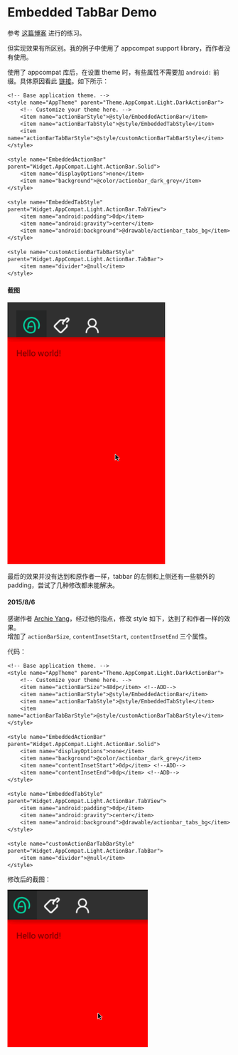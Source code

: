 # Embedded TabBar Demo
参考 [这篇博客](http://codethink.me/2014/09/14/2014-09-14-embedded-tab-bar/) 进行的练习。

但实现效果有所区别。我的例子中使用了 appcompat support library，而作者没有使用。

使用了 appcompat 库后，在设置 theme 时，有些属性不需要加 `android:` 前缀。具体原因看此 [链接](http://stackoverflow.com/questions/18726865/custom-style-action-bar-not-working-in-android-4)。如下所示：

    <!-- Base application theme. -->
    <style name="AppTheme" parent="Theme.AppCompat.Light.DarkActionBar">
        <!-- Customize your theme here. -->
        <item name="actionBarStyle">@style/EmbeddedActionBar</item>
        <item name="actionBarTabStyle">@style/EmbeddedTabStyle</item>
        <item name="actionBarTabBarStyle">@style/customActionBarTabBarStyle</item>
    </style>

    <style name="EmbeddedActionBar" parent="Widget.AppCompat.Light.ActionBar.Solid">
        <item name="displayOptions">none</item>
        <item name="background">@color/actionbar_dark_grey</item>
    </style>

    <style name="EmbeddedTabStyle" parent="Widget.AppCompat.Light.ActionBar.TabView">
        <item name="android:padding">0dp</item>
        <item name="android:gravity">center</item>
        <item name="android:background">@drawable/actionbar_tabs_bg</item>
    </style>

    <style name="customActionBarTabBarStyle" parent="Widget.AppCompat.Light.ActionBar.TabBar">
        <item name="divider">@null</item>
    </style>

#### 截图

![embeddedtabbar](apk/embeddedtabbar.gif)

最后的效果并没有达到和原作者一样，tabbar 的左侧和上侧还有一些额外的 padding，尝试了几种修改都未能解决。

#### 2015/8/6

感谢作者 [Archie Yang](https://github.com/archieyang)，经过他的指点，修改 style 如下，达到了和作者一样的效果。  
增加了 `actionBarSize`, `contentInsetStart`, `contentInsetEnd` 三个属性。

代码：

    <!-- Base application theme. -->
    <style name="AppTheme" parent="Theme.AppCompat.Light.DarkActionBar">
        <!-- Customize your theme here. -->
        <item name="actionBarSize">48dp</item> <!--ADD-->
        <item name="actionBarStyle">@style/EmbeddedActionBar</item>
        <item name="actionBarTabStyle">@style/EmbeddedTabStyle</item>
        <item name="actionBarTabBarStyle">@style/customActionBarTabBarStyle</item>
    </style>

    <style name="EmbeddedActionBar" parent="Widget.AppCompat.Light.ActionBar.Solid">
        <item name="displayOptions">none</item>
        <item name="background">@color/actionbar_dark_grey</item>
        <item name="contentInsetStart">0dp</item> <!--ADD-->
        <item name="contentInsetEnd">0dp</item> <!--ADD-->
    </style>

    <style name="EmbeddedTabStyle" parent="Widget.AppCompat.Light.ActionBar.TabView">
        <item name="android:padding">0dp</item>
        <item name="android:gravity">center</item>
        <item name="android:background">@drawable/actionbar_tabs_bg</item>
    </style>

    <style name="customActionBarTabBarStyle" parent="Widget.AppCompat.Light.ActionBar.TabBar">
        <item name="divider">@null</item>
    </style>

修改后的截图：

![embeddedtabbar](apk/embeddedtabbar_2.gif)

